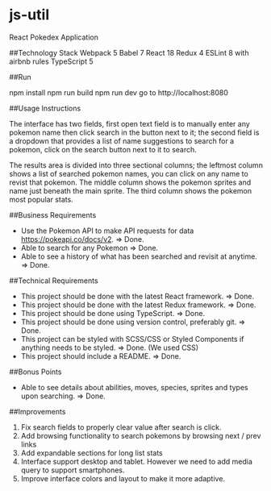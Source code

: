 # js-util
React Pokedex Application

##Technology Stack
Webpack 5
Babel 7
React 18
Redux 4
ESLint 8 with airbnb rules
TypeScript 5

##Run

npm install
npm run build
npm run dev
go to http://localhost:8080

##Usage Instructions

The interface has two fields, first open text field is to manually enter any pokemon name then click search in the button next to it; the second field is a dropdown that provides a list of name suggestions to search for a pokemon, click on the search button next to it to search.

The results area is divided into three sectional columns; the leftmost column shows a list of searched pokemon names, you can click on any name to revist that pokemon. The middle column shows the pokemon sprites and name just beneath the main sprite. The third column shows the pokemon most popular stats.

##Business Requirements

- Use the Pokemon API to make API requests for data https://pokeapi.co/docs/v2.  => Done.
- Able to search for any Pokemon => Done.
- Able to see a history of what has been searched and revisit at anytime. => Done.

##Technical Requirements

- This project should be done with the latest React framework. => Done.
- This project should be done with the latest Redux framework. => Done.
- This project should be done using TypeScript. => Done.
- This project should be done using version control, preferably git. => Done.
- This project can be styled with SCSS/CSS or Styled Components if anything needs to be styled. => Done. (We used CSS)
- This project should include a README. => Done.

##Bonus Points

- Able to see details about abilities, moves, species, sprites and types upon searching. => Done.

##Improvements

1) Fix search fields to properly clear value after search is click.
2) Add browsing functionality to search pokemons by browsing next / prev links
3) Add expandable sections for long list stats
4) Interface support desktop and tablet. However we need to add media query to support smartphones.
5) Improve interface colors and layout to make it more adaptive.
